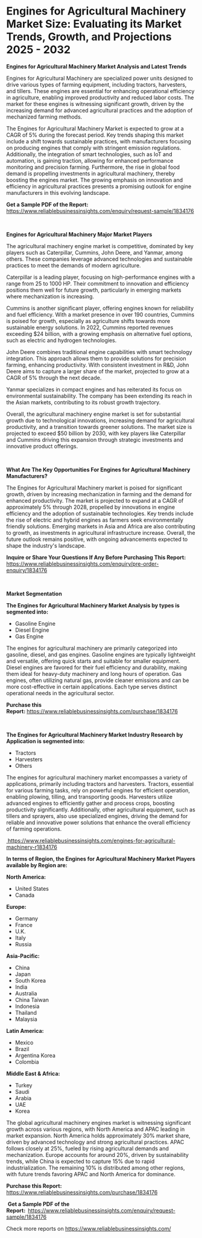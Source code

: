 <p><h1>Engines for Agricultural Machinery Market Size: Evaluating its Market Trends, Growth, and Projections 2025 - 2032</h1></p><p><strong>Engines for Agricultural Machinery Market Analysis and Latest Trends</strong></p>
<p><p>Engines for Agricultural Machinery are specialized power units designed to drive various types of farming equipment, including tractors, harvesters, and tillers. These engines are essential for enhancing operational efficiency in agriculture, enabling improved productivity and reduced labor costs. The market for these engines is witnessing significant growth, driven by the increasing demand for advanced agricultural practices and the adoption of mechanized farming methods. </p><p>The Engines for Agricultural Machinery Market is expected to grow at a CAGR of 5% during the forecast period. Key trends shaping this market include a shift towards sustainable practices, with manufacturers focusing on producing engines that comply with stringent emission regulations. Additionally, the integration of smart technologies, such as IoT and automation, is gaining traction, allowing for enhanced performance monitoring and precision farming. Furthermore, the rise in global food demand is propelling investments in agricultural machinery, thereby boosting the engines market. The growing emphasis on innovation and efficiency in agricultural practices presents a promising outlook for engine manufacturers in this evolving landscape.</p></p>
<p><strong>Get a Sample PDF of the Report:&nbsp;</strong> <a href="https://www.reliablebusinessinsights.com/enquiry/request-sample/1834176?utm_campaign=2644&utm_medium=2&utm_source=Github&utm_content=ia&utm_term=28022025&utm_id=engines-for-agricultural-machinery">https://www.reliablebusinessinsights.com/enquiry/request-sample/1834176</a></p>
<p>&nbsp;</p>
<p><strong>Engines for Agricultural Machinery Major Market Players</strong></p>
<p><p>The agricultural machinery engine market is competitive, dominated by key players such as Caterpillar, Cummins, John Deere, and Yanmar, among others. These companies leverage advanced technologies and sustainable practices to meet the demands of modern agriculture.</p><p>Caterpillar is a leading player, focusing on high-performance engines with a range from 25 to 1000 HP. Their commitment to innovation and efficiency positions them well for future growth, particularly in emerging markets where mechanization is increasing.</p><p>Cummins is another significant player, offering engines known for reliability and fuel efficiency. With a market presence in over 190 countries, Cummins is poised for growth, especially as agriculture shifts towards more sustainable energy solutions. In 2022, Cummins reported revenues exceeding $24 billion, with a growing emphasis on alternative fuel options, such as electric and hydrogen technologies.</p><p>John Deere combines traditional engine capabilities with smart technology integration. This approach allows them to provide solutions for precision farming, enhancing productivity. With consistent investment in R&D, John Deere aims to capture a larger share of the market, projected to grow at a CAGR of 5% through the next decade.</p><p>Yanmar specializes in compact engines and has reiterated its focus on environmental sustainability. The company has been extending its reach in the Asian markets, contributing to its robust growth trajectory.</p><p>Overall, the agricultural machinery engine market is set for substantial growth due to technological innovations, increasing demand for agricultural productivity, and a transition towards greener solutions. The market size is projected to exceed $50 billion by 2030, with key players like Caterpillar and Cummins driving this expansion through strategic investments and innovative product offerings.</p></p>
<p>&nbsp;</p>
<p><strong>What Are The Key Opportunities For Engines for Agricultural Machinery Manufacturers?</strong></p>
<p><p>The Engines for Agricultural Machinery market is poised for significant growth, driven by increasing mechanization in farming and the demand for enhanced productivity. The market is projected to expand at a CAGR of approximately 5% through 2028, propelled by innovations in engine efficiency and the adoption of sustainable technologies. Key trends include the rise of electric and hybrid engines as farmers seek environmentally friendly solutions. Emerging markets in Asia and Africa are also contributing to growth, as investments in agricultural infrastructure increase. Overall, the future outlook remains positive, with ongoing advancements expected to shape the industry's landscape.</p></p>
<p><strong>Inquire or Share Your Questions If Any Before Purchasing This Report:</strong> <a href="https://www.reliablebusinessinsights.com/enquiry/pre-order-enquiry/1834176?utm_campaign=2644&utm_medium=2&utm_source=Github&utm_content=ia&utm_term=28022025&utm_id=engines-for-agricultural-machinery">https://www.reliablebusinessinsights.com/enquiry/pre-order-enquiry/1834176</a></p>
<p>&nbsp;</p>
<p><strong>Market Segmentation</strong></p>
<p><strong>The Engines for Agricultural Machinery Market Analysis by types is segmented into:</strong></p>
<p><ul><li>Gasoline Engine</li><li>Diesel Engine</li><li>Gas Engine</li></ul></p>
<p><p>The engines for agricultural machinery are primarily categorized into gasoline, diesel, and gas engines. Gasoline engines are typically lightweight and versatile, offering quick starts and suitable for smaller equipment. Diesel engines are favored for their fuel efficiency and durability, making them ideal for heavy-duty machinery and long hours of operation. Gas engines, often utilizing natural gas, provide cleaner emissions and can be more cost-effective in certain applications. Each type serves distinct operational needs in the agricultural sector.</p></p>
<p><strong>Purchase this Report:&nbsp;</strong><a href="https://www.reliablebusinessinsights.com/purchase/1834176?utm_campaign=2644&utm_medium=2&utm_source=Github&utm_content=ia&utm_term=28022025&utm_id=engines-for-agricultural-machinery">https://www.reliablebusinessinsights.com/purchase/1834176</a></p>
<p>&nbsp;</p>
<p><strong>The Engines for Agricultural Machinery Market Industry Research by Application is segmented into:</strong></p>
<p><ul><li>Tractors</li><li>Harvesters</li><li>Others</li></ul></p>
<p><p>The engines for agricultural machinery market encompasses a variety of applications, primarily including tractors and harvesters. Tractors, essential for various farming tasks, rely on powerful engines for efficient operation, enabling plowing, tilling, and transporting goods. Harvesters utilize advanced engines to efficiently gather and process crops, boosting productivity significantly. Additionally, other agricultural equipment, such as tillers and sprayers, also use specialized engines, driving the demand for reliable and innovative power solutions that enhance the overall efficiency of farming operations.</p></p>
<p><a href="https://www.reliablebusinessinsights.com/engines-for-agricultural-machinery-r1834176?utm_campaign=2644&utm_medium=2&utm_source=Github&utm_content=ia&utm_term=28022025&utm_id=engines-for-agricultural-machinery">&nbsp;https://www.reliablebusinessinsights.com/engines-for-agricultural-machinery-r1834176</a></p>
<p><strong>In terms of Region, the Engines for Agricultural Machinery Market Players available by Region are:</strong></p>
<p>
    <p> <strong> North America: </strong>
        <ul>
            <li>United States</li>
            <li>Canada</li>
        </ul>
        </p> 
    <p> <strong> Europe: </strong>
        <ul>
            <li>Germany</li>
            <li>France</li>
            <li>U.K.</li>
            <li>Italy</li>
            <li>Russia</li>
        </ul>
        </p> 
    <p> <strong> Asia-Pacific: </strong>
        <ul>
            <li>China</li>
            <li>Japan</li>
            <li>South Korea</li>
            <li>India</li>
            <li>Australia</li>
            <li>China Taiwan</li>
            <li>Indonesia</li>
            <li>Thailand</li>
            <li>Malaysia</li>
        </ul>
        </p> 
    <p> <strong> Latin America: </strong>
        <ul>
            <li>Mexico</li>
            <li>Brazil</li>
            <li>Argentina Korea</li>
            <li>Colombia</li>
        </ul>
        </p> 
    <p> <strong> Middle East & Africa: </strong>
        <ul>
            <li>Turkey</li>
            <li>Saudi</li>
            <li>Arabia</li>
            <li>UAE</li>
            <li>Korea</li>
        </ul>
    </p>
    </p>
<p><p>The global agricultural machinery engines market is witnessing significant growth across various regions, with North America and APAC leading in market expansion. North America holds approximately 30% market share, driven by advanced technology and strong agricultural practices. APAC follows closely at 25%, fueled by rising agricultural demands and mechanization. Europe accounts for around 20%, driven by sustainability trends, while China is expected to capture 15% due to rapid industrialization. The remaining 10% is distributed among other regions, with future trends favoring APAC and North America for dominance.</p></p>
<p><strong>Purchase this Report: </strong><a href="https://www.reliablebusinessinsights.com/purchase/1834176?utm_campaign=2644&utm_medium=2&utm_source=Github&utm_content=ia&utm_term=28022025&utm_id=engines-for-agricultural-machinery">https://www.reliablebusinessinsights.com/purchase/1834176</a></p>
<p>&nbsp;<strong>Get a Sample PDF of the Report:&nbsp;&nbsp;</strong><a href="https://www.reliablebusinessinsights.com/enquiry/request-sample/1834176?utm_campaign=2644&utm_medium=2&utm_source=Github&utm_content=ia&utm_term=28022025&utm_id=engines-for-agricultural-machinery">https://www.reliablebusinessinsights.com/enquiry/request-sample/1834176</a></p>
<p><strong></strong></p>
<p>Check more reports on <a href="https://www.reliablebusinessinsights.com/?utm_campaign=2644&utm_medium=2&utm_source=Github&utm_content=ia&utm_term=28022025&utm_id=engines-for-agricultural-machinery">https://www.reliablebusinessinsights.com/</a></p>